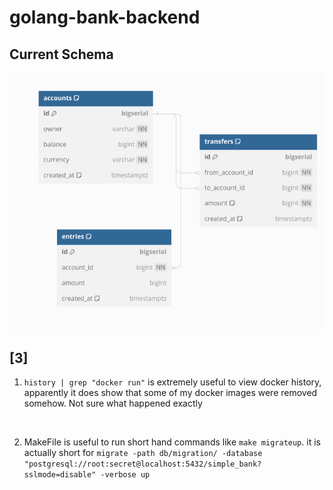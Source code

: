 # golang-bank-backend

## Current Schema
![Alt text](image.png)

## [3]
 
1. ```history | grep "docker run"``` is extremely useful to view docker history, apparently it does show that some of my docker images were removed somehow. Not sure what happened exactly
<br>

2. MakeFile is useful to run short hand commands like ```make migrateup```. it is actually short for 
   ```migrate -path db/migration/ -database "postgresql://root:secret@localhost:5432/simple_bank?sslmode=disable" -verbose up```

        